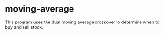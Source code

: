 # moving-average

 This program uses the dual moving average crossover to determine when to buy and sell stock.
